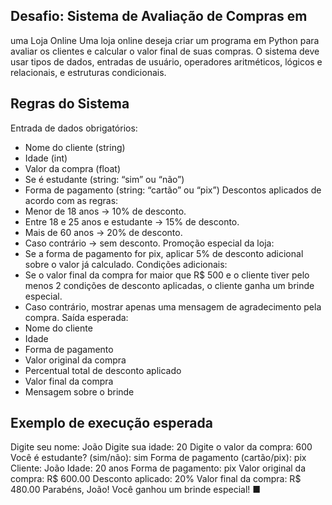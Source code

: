 ## Desafio: Sistema de Avaliação de Compras em
uma Loja Online
Uma loja online deseja criar um programa em Python para avaliar os clientes e calcular o valor
final de suas compras. O sistema deve usar tipos de dados, entradas de usuário, operadores
aritméticos, lógicos e relacionais, e estruturas condicionais.
## Regras do Sistema
Entrada de dados obrigatórios:
- Nome do cliente (string)
- Idade (int)
- Valor da compra (float)
- Se é estudante (string: “sim” ou “não”)
- Forma de pagamento (string: “cartão” ou “pix”)
Descontos aplicados de acordo com as regras:
- Menor de 18 anos → 10% de desconto.
- Entre 18 e 25 anos e estudante → 15% de desconto.
- Mais de 60 anos → 20% de desconto.
- Caso contrário → sem desconto.
Promoção especial da loja:
- Se a forma de pagamento for pix, aplicar 5% de desconto adicional sobre o valor já calculado.
Condições adicionais:
- Se o valor final da compra for maior que R$ 500 e o cliente tiver pelo menos 2 condições de
desconto aplicadas, o cliente ganha um brinde especial.
- Caso contrário, mostrar apenas uma mensagem de agradecimento pela compra.
Saída esperada:
- Nome do cliente
- Idade
- Forma de pagamento
- Valor original da compra
- Percentual total de desconto aplicado
- Valor final da compra
- Mensagem sobre o brinde
## Exemplo de execução esperada
Digite seu nome: João
Digite sua idade: 20
Digite o valor da compra: 600
Você é estudante? (sim/não): sim
Forma de pagamento (cartão/pix): pix
Cliente: João
Idade: 20 anos
Forma de pagamento: pix
Valor original da compra: R$ 600.00
Desconto aplicado: 20%
Valor final da compra: R$ 480.00
Parabéns, João! Você ganhou um brinde especial! ■
